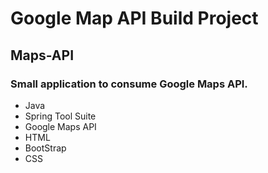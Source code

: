 # Google Map API Build Project
## Maps-API

### Small application to consume Google Maps API.
* Java
* Spring Tool Suite
* Google Maps API
* HTML
* BootStrap
* CSS

